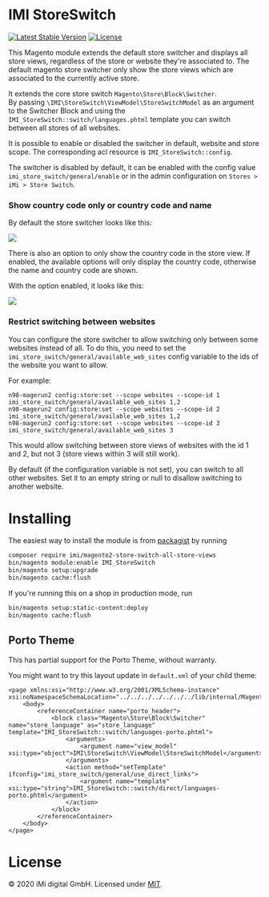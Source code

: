 # IMI StoreSwitch

[![Latest Stable Version](https://poser.pugx.org/imi/magento2-store-switch-all-store-views/version)](https://packagist.org/packages/imi/magento2-store-switch-all-store-views)
[![License](https://poser.pugx.org/imi/magento2-store-switch-all-store-views/license)](https://packagist.org/packages/imi/magento2-store-switch-all-store-views)

This Magento module extends the default store switcher and displays all store views, regardless of the store or website 
they're associated to.
The default magento store switcher only show the store views which are associated to the currently active store.

It extends the core store switch `Magento\Store\Block\Switcher`.  
By passing `\IMI\StoreSwitch\ViewModel\StoreSwitchModel` as an argument to the Switcher Block and using the `IMI_StoreSwitch::switch/languages.phtml` template you can switch between all stores of all websites.

It is possible to enable or disabled the switcher in default, website and store scope. The corresponding acl resource is `IMI_StoreSwitch::config`.

The switcher is disabled by default, it can be enabled with the config value `imi_store_switch/general/enable` or in 
the admin configuration on `Stores > iMi > Store Switch`.

### Show country code only or country code and name

By default the store switcher looks like this: 

![](country-code-and-name.png)

There is also an option to only show the country code in the store view.
If enabled, the available options will only display the country code, otherwise the name and country code are shown.

With the option enabled, it looks like this:

![](country-code-only.png)

### Restrict switching between websites

You can configure the store switcher to allow switching only between some websites instead of all. To do this, you 
need to set the `imi_store_switch/general/available_web_sites` config variable to the ids of the website you want to allow.

For example:

```
n98-magerun2 config:store:set --scope websites --scope-id 1 imi_store_switch/general/available_web_sites 1,2
n98-magerun2 config:store:set --scope websites --scope-id 2 imi_store_switch/general/available_web_sites 1,2
n98-magerun2 config:store:set --scope websites --scope-id 3 imi_store_switch/general/available_web_sites 3  
```

This would allow switching between store views of websites with the id 1 and 2, but not 3 (store views within 3 will still work).

By default (if the configuration variable is not set), you can switch to all other websites. Set it to an empty string or 
null to disallow switching to another website.

# Installing

The easiest way to install the module is from [packagist](https://packagist.org/packages/imi/magento2-store-switch-all-store-views) by running

```bash
composer require imi/magento2-store-switch-all-store-views
bin/magento module:enable IMI_StoreSwitch
bin/magento setup:upgrade
bin/magento cache:flush
```

If you're running this on a shop in production mode, run 

```bash
bin/magento setup:static-content:deploy
bin/magento cache:flush
```
## Porto Theme

This has partial support for the Porto Theme, without warranty.

You might want to try this layout update in `default.xml` of your child theme:

```
<page xmlns:xsi="http://www.w3.org/2001/XMLSchema-instance" xsi:noNamespaceSchemaLocation="../../../../../../../lib/internal/Magento/Framework/View/Layout/etc/page_configuration.xsd">
    <body>
        <referenceContainer name="porto_header">
            <block class="Magento\Store\Block\Switcher" name="store_language" as="store_language" template="IMI_StoreSwitch::switch/languages-porto.phtml">
                <arguments>
                    <argument name="view_model" xsi:type="object">IMI\StoreSwitch\ViewModel\StoreSwitchModel</argument>
                </arguments>
                <action method="setTemplate" ifconfig="imi_store_switch/general/use_direct_links">
                    <argument name="template" xsi:type="string">IMI_StoreSwitch::switch/direct/languages-porto.phtml</argument>
                </action>
            </block>
        </referenceContainer>
    </body>
</page>
```

# License

© 2020 iMi digital GmbH. Licensed under [MIT](LICENSE).

